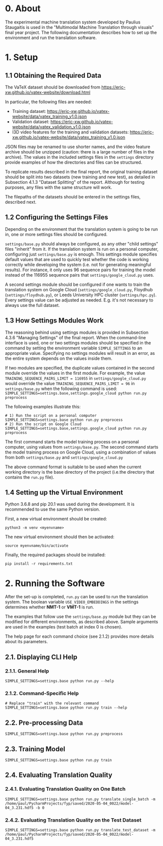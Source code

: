  # 0. About
The experimental machine translation system developed by Paulius Staugaitis is used in the "Multimodal Machine Translation through visuals" final year project.
The following documentation describes how to set up the environment and run the translation software.

# 1. Setup
## 1.1 Obtaining the Required Data
The VaTeX dataset should be downloaded from https://eric-xw.github.io/vatex-website/download.html

In particular, the following files are needed:
* Training dataset: https://eric-xw.github.io/vatex-website/data/vatex_training_v1.0.json
* Validation dataset: https://eric-xw.github.io/vatex-website/data/vatex_validation_v1.0.json
* I3D video features for the training and validation datasets: https://eric-xw.github.io/vatex-website/data/vatex_training_v1.0.json

JSON files may be renamed to use shorter names, and the video feature archive should be unzipped (caution: there is a
 large number of files in the archive). The values in the included settings files in the `settings` directory provide
 examples of how the directories and files can be structured.

To replicate results described in the final report, the original training dataset should be split into two datasets 
(new training and new test), as detailed in Subsection 4.1.3 "Dataset Splitting" of the report. Although for testing
purposes, any files with the same structure will work.

The filepaths of the datasets should be entered in the settings files, described next.

## 1.2 Configuring the Settings Files
Depending on the environment that the translation system is going to be run in, one or more settings files should
 be configured. 
 
`settings/base.py` should always be configured, as any other "child settings" files "inherit" from it. If the
 translation system is run on a personal computer, configuring just `settings/base.py` is enough. This settings
 module specifies default values that are used to quickly test whether the code is working correctly while developing
 the system (i.e. not for generating meaningful results). For instance, it only uses 96 sequence pairs for
 training the model instead of the 116955 sequence pairs that `settings/google_cloud.py` uses.
 
A second settings module should be configured if one wants to train the translation system on Google Cloud 
(`settings/google_cloud.py`, Floydhub (`settings/floydhub.py`), or Leeds University HPC cluster (`settings/hpc.py`).
Every settings value can be adjusted as needed. E.g. it's not necessary to always use the full dataset. 

## 1.3 How Settings Modules Work
The reasoning behind using settings modules is provided in Subsection 4.3.6 "Managing Settings" of the final report.
When the command-line interface is used, one or two settings modules should be specified in the command by setting the
 environment variable `SIMPLE_SETTINGS` to an appropriate value. Specifying no settings modules will result 
 in an error, as the entire system depends on the values inside them.

If two modules are specified, the duplicate values contained in the second module override the values in the first
module. For example, the value `TRAINING_SEQUENCE_PAIRS_LIMIT = 116955` in `settings/google_cloud.py` would override
the value `TRAINING_SEQUENCE_PAIRS_LIMIT = 96` in `settings/base.py` when the following command is used:
`SIMPLE_SETTINGS=settings.base,settings.google_cloud python run.py preprocess`

The following examples illustrate this:
```
# 1) Run the script on a personal computer 
SIMPLE_SETTINGS=settings.base python run.py preprocess
# 2) Run the script on Google Cloud
SIMPLE_SETTINGS=settings.base,settings.google_cloud python run.py preprocess
```
The first command starts the model training process on a personal computer, using values from `settings/base.py`.
The second command starts the model training process on Google Cloud, using a combination of values from both 
`settings/base.py` and `settings/google_cloud.py`

The above command format is suitable to be used when the current working directory is the base directory of the
project (i.e.the directory that contains the `run.py` file).

## 1.4 Setting up the Virtual Environment
Python 3.6.8 and pip 20.1 was used during the development. It is recommended to use the same Python version.

First, a new virtual environment should be created:
```
python3 -m venv <myenvname>
```

The new virtual environment should then be activated:
```
source myenvname/bin/activate
```

Finally, the required packages should be installed:
```
pip install -r requirements.txt
```

# 2. Running the Software
After the set-up is completed, `run.py` can be used to run the translation system.
The boolean variable `USE_VIDEO_EMBEDDINGS` in the settings determines whether **NMT-1** or **VMT-1** is run.

The examples that follow use the `settings/base.py` module but they can be modified for different environments,
as described above. Sample arguments are used in the examples (test batch at index 0 is chosen).

The help page for each command choice (see 2.1.2) provides more details about its parameters.

## 2.1. Displaying CLI Help
### 2.1.1. General Help
```
SIMPLE_SETTINGS=settings.base python run.py --help
```
### 2.1.2. Command-Specific Help

```
# Replace "train" with the relevant command
SIMPLE_SETTINGS=settings.base python run.py train --help
```


## 2.2. Pre-processing Data
```
SIMPLE_SETTINGS=settings.base python run.py preprocess
```

## 2.3. Training Model
```
SIMPLE_SETTINGS=settings.base python run.py train
```

## 2.4. Evaluating Translation Quality
### 2.4.1. Evaluating Translation Quality on One Batch
```
SIMPLE_SETTINGS=settings.base python run.py translate_single_batch -m /home/paul/PycharmProjects/fyp/saved/2020-05-04_0022/model-04_3.231.hdf5 -b 0

```

### 2.4.2. Evaluating Translation Quality on the Test Dataset
```
SIMPLE_SETTINGS=settings.base python run.py translate_test_dataset -m /home/paul/PycharmProjects/fyp/saved/2020-05-04_0022/model-04_3.231.hdf5
```
